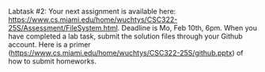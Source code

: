 Labtask #2: Your next assignment is available here: https://www.cs.miami.edu/home/wuchtys/CSC322-25S/Assessment/FileSystem.html. Deadline is Mo, Feb 10th, 6pm. When you have completed a lab task, submit the solution files through your Github account. Here is a primer (https://www.cs.miami.edu/home/wuchtys/CSC322-25S/github.pptx) of how to submit homeworks.

